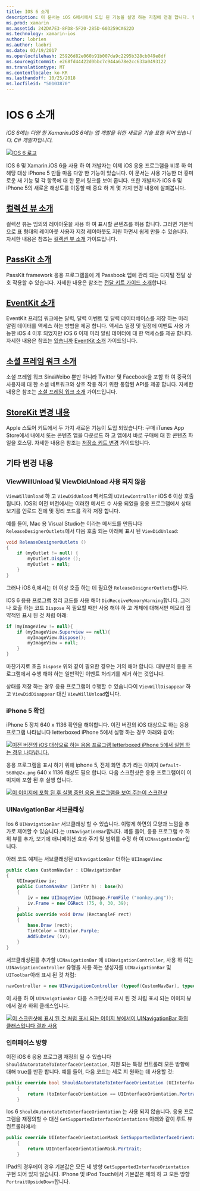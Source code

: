 ```yaml
---
title: IOS 6 소개
description: 이 문서는 iOS 6에서에서 도입 된 기능을 설명 하는 지침에 연결 합니다. 컬렉션 뷰, PassKit 소셜 프레임 워크를 StoreKit 변경 내용 모두 설명 합니다.
ms.prod: xamarin
ms.assetid: 242DA7E3-8FD8-5F20-285D-603259CA622D
ms.technology: xamarin-ios
author: lobrien
ms.author: laobri
ms.date: 03/19/2017
ms.openlocfilehash: 25926d82e060b91b007da9c2295b328cb049e8df
ms.sourcegitcommit: e268fd44422d0bbc7c944a678e2cc633a0493122
ms.translationtype: MT
ms.contentlocale: ko-KR
ms.lasthandoff: 10/25/2018
ms.locfileid: "50103870"
---
```

# <a name="introduction-to-ios-6"></a>IOS 6 소개

_iOS 6에는 다양 한 Xamarin.iOS 6에는 앱 개발을 위한 새로운 기술 포함 되어 있습니다. C# 개발자입니다._

[ ![](images/ios6-large.jpg "IOS 6 로고")](images/ios6-large.jpg#lightbox)

IOS 6 및 Xamarin.iOS 6을 사용 하 여 개발자는 이제 iOS 응용 프로그램을 비롯 하 여 해당 대상 iPhone 5 만들 마음 다양 한 기능이 있습니다.
이 문서는 사용 가능한 더 흥미로운 새 기능 및 각 항목에 대 한 문서 링크를 보여 줍니다. 또한 개발자가 iOS 6 및 iPhone 5의 새로운 해상도를 이동할 때 중요 하 게 몇 가지 변경 내용에 살펴봅니다.


## <a name="introduction-to-collection-viewsiosuser-interfacecontrolsuicollectionviewmd"></a>[컬렉션 뷰 소개](~/ios/user-interface/controls/uicollectionview.md)

컬렉션 뷰는 임의의 레이아웃을 사용 하 여 표시할 콘텐츠를 허용 합니다. 그러면 기본적으로 표 형태의 레이아웃 사용자 지정 레이아웃도 지원 하면서 쉽게 만들 수 있습니다. 자세한 내용은 참조는 [컬렉션 뷰 소개](~/ios/user-interface/controls/uicollectionview.md) [ ](~/ios/user-interface/controls/uicollectionview.md)가이드입니다.


## <a name="introduction-to-passkitiosplatformpasskitmd"></a>[PassKit 소개](~/ios/platform/passkit.md)

PassKit framework 응용 프로그램을에 게 Passbook 앱에 관리 되는 디지털 전달 상호 작용할 수 있습니다. 자세한 내용은 참조는 [전달 키트 가이드 소개](~/ios/platform/passkit.md)합니다.


##  <a name="introduction-to-eventkitiosplatformeventkitmd"></a>[EventKit 소개](~/ios/platform/eventkit.md)

EventKit 프레임 워크에는 달력, 달력 이벤트 및 달력 데이터베이스를 저장 하는 미리 알림 데이터를 액세스 하는 방법을 제공 합니다. 액세스 일정 및 일정에 이벤트 사용 가능한 iOS 4 이후 되었지만 iOS 6 이제 미리 알림 데이터에 대 한 액세스를 제공 합니다. 자세한 내용은 참조는 [있습니까](~/ios/platform/eventkit.md) [EventKit 소개](~/ios/platform/eventkit.md) 가이드입니다.


##  <a name="introduction-to-the-social-frameworkiosplatformsocial-frameworkmd"></a>[소셜 프레임 워크 소개](~/ios/platform/social-framework.md)

소셜 프레임 워크 SinaWeibo 뿐만 아니라 Twitter 및 Facebook을 포함 하 여 중국의 사용자에 대 한 소셜 네트워크와 상호 작용 하기 위한 통합된 API를 제공 합니다. 자세한 내용은 참조는 [소셜 프레임 워크 소개](~/ios/platform/social-framework.md) 가이드입니다.


##  <a name="changes-to-storekitchanges-to-storekitmd"></a>[StoreKit 변경 내용](changes-to-storekit.md)

Apple 스토어 키트에서 두 가지 새로운 기능이 도입 되었습니다: 구매 iTunes App Store에서 내에서 또는 콘텐츠 앱을 다운로드 하 고 앱에서 바로 구매에 대 한 콘텐츠 파일을 호스팅. 자세한 내용은 참조는 [저장소 키트 변경](changes-to-storekit.md) 가이드입니다.


## <a name="other-changes"></a>기타 변경 내용


### <a name="viewwillunload-and-viewdidunload-deprecated"></a>ViewWillUnload 및 ViewDidUnload 사용 되지 않음

`ViewWillUnload` 하 고 `ViewDidUnload` 메서드의 `UIViewController` iOS 6 이상 호출 됩니다. IOS의 이전 버전에서는 이러한 메서드 수 사용 되었을 응용 프로그램에서 상태 보기를 언로드 전에 및 정리 코드를 각각 저장 합니다.

예를 들어, Mac 용 Visual Studio는 이라는 메서드를 만듭니다 `ReleaseDesignerOutlets`에서 다음 호출 되는 아래에 표시 된 `ViewDidUnload`:

```csharp
void ReleaseDesignerOutlets ()
{
    if (myOutlet != null) {
        myOutlet.Dispose ();
        myOutlet = null;
    }
}
```

그러나 iOS 6,에서는 더 이상 호출 하는 데 필요한 `ReleaseDesignerOutlets`합니다.   
   
   
   
IOS 6 응용 프로그램 정리 코드를 사용 해야 `DidReceiveMemoryWarning`합니다. 그러나 호출 하는 코드 `Dispose` 꼭 필요할 때만 사용 해야 하 고 개체에 대해서만 메모리 집약적인 표시 된 것 처럼 아래:

```csharp
if (myImageView != null){
    if (myImageView.Superview == null){
        myImageView.Dispose();
        myImageView = null;
    }
}
```

마찬가지로 호출 `Dispose` 위와 같이 필요한 경우는 거의 해야 합니다. 대부분의 응용 프로그램에서 수행 해야 하는 일반적인 이벤트 처리기를 제거 하는 것입니다.

상태를 저장 하는 경우 응용 프로그램이 수행할 수 있습니다이 `ViewWillDisappear` 하 고 `ViewDidDisappear` 대신 `ViewWillUnload`합니다.


### <a name="iphone-5-resolution"></a>iPhone 5 확인

iPhone 5 장치 640 x 1136 확인을 해야합니다. 이전 버전의 iOS 대상으로 하는 응용 프로그램 나타납니다 letterboxed iPhone 5에서 실행 하는 경우 아래와 같이:

 [![](images/01-letterboxed.png "이전 버전의 iOS 대상으로 하는 응용 프로그램 letterboxed iPhone 5에서 실행 하는 경우 나타납니다.")](images/01-letterboxed.png#lightbox)

응용 프로그램을 표시 하기 위해 iphone 5, 전체 화면 추가 라는 이미지 `Default-568h@2x.png` 640 x 1136 해상도 필요 합니다. 다음 스크린샷은 응용 프로그램이이 이미지에 포함 된 후 실행 합니다.

 [![](images/02-fullscreen.png "이 이미지에 포함 된 후 실행 중인 응용 프로그램을 보여 주는이 스크린샷")](images/02-fullscreen.png#lightbox)

### <a name="subclassing-uinavigationbar"></a>UINavigationBar 서브클래싱

Ios 6 `UINavigationBar` 서브클래싱 할 수 있습니다. 이렇게 하면의 모양과 느낌을 추가로 제어할 수 있습니다.는 `UINavigationBar`합니다. 예를 들어, 응용 프로그램 수 하위 뷰를 추가, 보기에 애니메이션 효과 주기 및 범위를 수정 하 여 `UINavigationBar`입니다.

아래 코드 예제는 서브클래싱된 `UINavigationBar` 더하는 `UIImageView`:

```csharp
public class CustomNavBar : UINavigationBar
{
    UIImageView iv;
    public CustomNavBar (IntPtr h) : base(h)
    {
        iv = new UIImageView (UIImage.FromFile ("monkey.png"));
        iv.Frame = new CGRect (75, 0, 30, 39);
    }
    public override void Draw (RectangleF rect)
    {
        base.Draw (rect);
        TintColor = UIColor.Purple;
        AddSubview (iv);
    }
}
```

서브클래싱된를 추가할 `UINavigationBar` 에 `UINavigationController`, 사용 하 여는 `UINavigationController` 유형을 사용 하는 생성자를 `UINavigationBar` 및 `UIToolbar`아래 표시 된 것 처럼:

```csharp
navController = new UINavigationController (typeof(CustomNavBar), typeof(UIToolbar));
```

이 사용 하 여 `UINavigationBar` 다음 스크린샷에 표시 된 것 처럼 표시 되는 이미지 뷰에서 결과 하위 클래스입니다.

 [![](images/03-navbar.png "이 스크린샷에 표시 된 것 처럼 표시 되는 이미지 뷰에서이 UINavigationBar 하위 클래스입니다 결과 사용")](images/03-navbar.png#lightbox)

### <a name="interface-orientation"></a>인터페이스 방향

이전 iOS 6 응용 프로그램 재정의 될 수 있습니다 `ShouldAutorotateToInterfaceOrientation`, 지원 되는 특정 컨트롤러 모든 방향에 대해 true를 반환 합니다. 예를 들어, 다음 코드는 세로 지 원하는 데 사용할 것:

```csharp
public override bool ShouldAutorotateToInterfaceOrientation (UIInterfaceOrientation toInterfaceOrientation)
    {
        return (toInterfaceOrientation == UIInterfaceOrientation.Portrait);
    }
```

Ios 6 `ShouldAutorotateToInterfaceOrientation` 는 사용 되지 않습니다.
응용 프로그램을 재정의할 수 대신 `GetSupportedInterfaceOrientations` 아래와 같이 루트 뷰 컨트롤러에서:

```csharp
public override UIInterfaceOrientationMask GetSupportedInterfaceOrientations ()
    {
        return UIInterfaceOrientationMask.Portrait;
    }
```

IPad의 경우에이 경우 기본값은 모든 네 방향 `GetSupportedInterfaceOrientation` 구현 되어 있지 않습니다. IPhone 및 iPod Touch에서 기본값은 제외 하 고 모든 방향 `PortraitUpsideDown`합니다.
